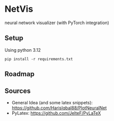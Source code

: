 # NetVis

neural network visualizer (with PyTorch integration)

## Setup

Using python 3.12

`pip install -r requirements.txt`

## Roadmap


## Sources

- General Idea (and some latex snippets): <https://github.com/HarisIqbal88/PlotNeuralNet>
- PyLatex: <https://github.com/JelteF/PyLaTeX>
